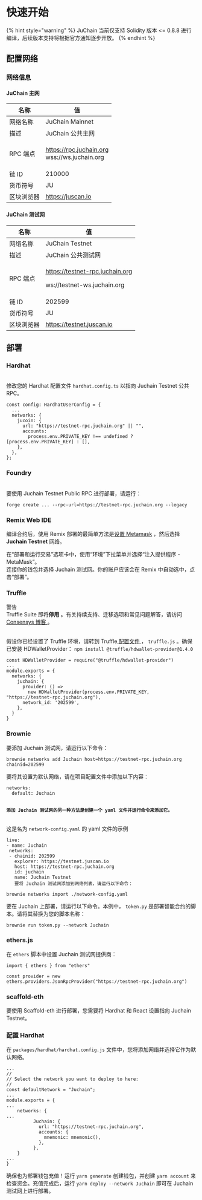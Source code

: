 # 快速开始



{% hint style="warning" %}
JuChain 当前仅支持 Solidity 版本 <= 0.8.8 进行编译，后续版本支持将根据官方通知逐步开放。
{% endhint %}

## 配置网络

### 网络信息

#### JuChain 主网

| 名称     | 值                                                      |
| ------ | ------------------------------------------------------ |
| 网络名称   | JuChain Mainnet                                        |
| 描述     | JuChain 公共主网                                           |
| RPC 端点 | <p>https://rpc.juchain.org<br>wss://ws.juchain.org</p> |
| 链 ID   | 210000                                                 |
| 货币符号   | JU                                                     |
| 区块浏览器  | https://juscan.io                                      |

#### JuChain 测试网

| 名称     | 值                                                                         |
| ------ | ------------------------------------------------------------------------- |
| 网络名称   | JuChain Testnet                                                           |
| 描述     | JuChain 公共测试网                                                             |
| RPC 端点 | <p>https://testnet-rpc.juchain.org </p><p>ws://testnet-ws.juchain.org</p> |
| 链 ID   | 202599                                                                    |
| 货币符号   | JU                                                                        |
| 区块浏览器  | https://testnet.juscan.io                                                 |

## 部署

### **Hardhat​** &#x20;

\
修改您的 Hardhat 配置文件 `hardhat.config.ts` 以指向 Juchain Testnet 公共 RPC。

```
const config: HardhatUserConfig = {
  ...
  networks: {
    jucoin: {
      url: "https://testnet-rpc.juchain.org" || "",
      accounts:
        process.env.PRIVATE_KEY !== undefined ? [process.env.PRIVATE_KEY] : [],
    },
  },
};
```

### **Foundry​**&#x20;

\
要使用 Juchain Testnet Public RPC 进行部署，请运行：

```
forge create ... --rpc-url=https://testnet-rpc.juchain.org --legacy
```

### **Remix Web IDE​** &#x20;

编译合约后，使用 Remix 部署的最简单方法是[设置 Metamask](https://docs.bitlayer.org/user-guide/setup#metamask) ，然后选择 **Juchain Testnet** 网络。

在“部署和运行交易”选项卡中，使用“环境”下拉菜单并选择“注入提供程序 - MetaMask”。\
连接你的钱包并选择 Juchain 测试网。你的账户应该会在 Remix 中自动选中，点击“部署”。

### **Truffle​** &#x20;

警告\
Truffle Suite 即将**停用** 。有关持续支持、迁移选项和常见问题解答，请访问 [Consensys 博客 ](https://consensys.io/blog/consensys-announces-the-sunset-of-truffle-and-ganache-and-new-hardhat?utm_source=github\&utm_medium=referral\&utm_campaign=2023_Sep_truffle-sunset-2023_announcement_)。

\
假设你已经设置了 Truffle 环境，请转到 Truffle[ 配置文件 ](https://trufflesuite.com/docs/truffle/reference/configuration/)， `truffle.js` 。确保已安装 HDWalletProvider： `npm install @truffle/hdwallet-provider@1.4.0`

```
const HDWalletProvider = require("@truffle/hdwallet-provider")
...
module.exports = {
  networks: {
    juchain: {
      provider: () =>
        new HDWalletProvider(process.env.PRIVATE_KEY, "https://testnet-rpc.juchain.org"),
      network_id: '202599',
    },
  }
}
```

### **Brownie​**&#x20;

要添加 Juchain 测试网，请运行以下命令：

```
brownie networks add Juchain host=https://testnet-rpc.juchain.org chainid=202599 
```

要将其设置为默认网络，请在项目配置文件中添加以下内容：

```
networks:
  default: Juchain


```

<pre><code><strong>添加 Juchain 测试网的另一种方法是创建一个 yaml 文件并运行命令来添加它。
</strong></code></pre>

\
这是名为 `network-config.yaml` 的 yaml 文件的示例

```
live:
- name: Juchain
 networks:
 - chainid: 202599
   explorer: https://testnet.juscan.io
   host: https://testnet-rpc.juchain.org
   id: juchain
   name: Juchain Testnet
   要将 Juchain 测试网添加到网络列表，请运行以下命令：
```

```
brownie networks import ./network-config.yaml
```

要在 Juchain 上部署，请运行以下命令。本例中， `token.py` 是部署智能合约的脚本。请将其替换为您的脚本名称：

```
brownie run token.py --network Juchain
```

### **ethers.js​**&#x20;

在 `ethers` 脚本中设置 Juchain 测试网提供商：

```
import { ethers } from "ethers"

const provider = new ethers.providers.JsonRpcProvider("https://testnet-rpc.juchain.org")
```

### **scaffold-eth​**

要使用 Scaffold-eth 进行部署，您需要将 Hardhat 和 React 设置指向 Juchain Testnet。

### **配置 Hardhat​**&#x20;

在 `packages/hardhat/hardhat.config.js` 文件中，您将添加网络并选择它作为默认网络。

```
...
//
// Select the network you want to deploy to here:
//
const defaultNetwork = "Juchain";
...
module.exports = {
...
	networks: {
...
          Juchain: {
            url: "https://testnet-rpc.juchain.org",
            accounts: {
              mnemonic: mnemonic(),
            },
          },
	}
...
}
```

确保也为部署钱包充值！运行 `yarn generate` 创建钱包，并创建 `yarn account` 来检查资金。充值完成后，运行 `yarn deploy --network Juchain` 即可在 Juchain 测试网上进行部署。

